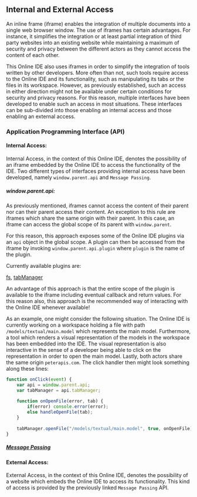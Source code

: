 ## Internal and External Access
An inline frame (iframe) enables the integration of multiple documents into a single web
browser window. The use of iframes has certain advantages. For instance, it simplifies the
integration or at least partial integration of third party websites into an existing website
while maintaining a maximum of security and privacy between the different actors as they cannot
access the content of each other.

This Online IDE also uses iframes in order to simplify the integration of tools written by
other developers. More often than not, such tools require access to the Online IDE and its
functionality, such as manipulating its tabs or the files in its workspace. However, as
previously established, such an access in either direction might not be available under certain
conditions for security and privacy reasons. For this reason, multiple interfaces have been
developed to enable such an access in most situations. These interfaces can be sub-divided into
those enabling an internal access and those enabling an external access.

### Application Programming Interface (API)

#### Internal Access:
Internal Access, in the context of this Online IDE, denotes the possibility of an iframe
embedded by the Online IDE to access the functionality of the IDE. Two different types of
interfaces providing internal access have been developed, namely `window.parent.api` and
`Message Passing`.

##### window.parent.api:
As previously mentioned, iframes cannot access the content of their parent nor can their
parent access their content. An exception to this rule are iframes which share the same origin
with their parent. In this case, an iframe can access the global scope of its parent with
`window.parent`.

For this reason, this approach exposes some of the Online IDE plugins via an
`api` object in the global scope. A plugin can then be accessed from the iframe by invoking
`window.parent.api.plugin` where `plugin` is the name of the plugin.

Currently available plugins are:

[fs](https://apidoc.c9.io/c9v3/#!/api/fs),
[tabManager](https://apidoc.c9.io/c9v3/#!/api/tabManager)

An advantage of this approach is that the entire scope of the plugin is available to the
iframe including eventual callback and return values. For this reason also, this approach is the
recommended way of interacting with the Online IDE whenever available!

As an example, one might consider the following situation. The Online IDE is currently working
on a workspace holding a file with path `/models/textual/main.model` which represents the main
model. Furthermore, a tool which renders a visual representation of the models in the workspace
has been embedded into the IDE. The visual representation is also interactive in the sense of a
developer being able to click on the representation in order to open the main model. Lastly,
both actors share the same origin `peterapis.com`. The click handler then might look something
along these lines:

```JavaScript
function onClick(event) {
    var api = window.parent.api;
    var tabManager = api.tabManager;
    
    function onOpenFile(error, tab) {
        if(error) console.error(error);
        else handleOpenFile(tab);
    }
    
    tabManager.openFile("/models/textual/main.model", true, onOpenFile);
}
```

##### [Message Passing](./MessagePassing.md)

#### External Access:
External Access, in the context of this Online IDE, denotes the possibility of a website
which embeds the Online IDE to access its functionality. This kind of access is provided by
the previously linked `Message Passing` API.